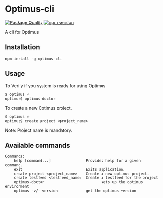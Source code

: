 # Optimus-cli
[![Package Quality](http://npm.packagequality.com/badge/optimus-cli.png)](http://packagequality.com/#?package=optimus-cli)
[![npm version](https://badge.fury.io/js/optimus-cli.svg)](https://badge.fury.io/js/optimus-cli)

A cli for Optimus

## Installation
```
npm install -g optimus-cli
```

## Usage
To Verify if you system is ready for using Optimus

```
$ optimus ⏎
optimus$ optimus-doctor
```
To create a new Optimus project.

```
$ optimus ⏎
optimus$ create project <project_name>
```
Note: Project name is mandatory.

## Available commands
```
Commands:
    help [command...]                Provides help for a given command.
    exit                             Exits application.
    create project <project_name>    Create a new optimus project.
    create testfeed <testfeed_name>  Create a testfeed for the project
    optimus-doctor                          sets up the optimus environment
    optimus -v/--version             get the optimus version
```

